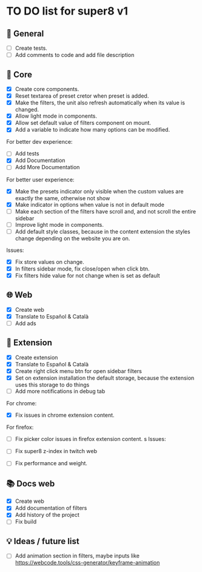 # TO DO list for **super8** v1

## 🌈 General

- [ ] Create tests.
- [ ] Add comments to code and add file description

## 🧰 Core

- [x] Create core components.
- [x] Reset textarea of preset cretor when preset is added.
- [x] Make the filters, the unit also refresh automatically when its value is changed.
- [x] Allow light mode in components.
- [x] Allow set default value of filters component on mount.
- [x] Add a variable to indicate how many options can be modified.

For better dev experience:

- [ ] Add tests
- [x] Add Documentation
- [ ] Add More Documentation

For better user experience:

- [x] Make the presets indicator only visible when the custom values are exactly the same, otherwise not show
- [x] Make indicator in options when value is not in default mode
- [ ] Make each section of the filters have scroll and, and not scroll the entire sidebar
- [ ] Improve light mode in components.
- [ ] Add default style classes, because in the content extension the styles change depending on the website you are on.

Issues:

- [x] Fix store values on change.
- [x] In filters sidebar mode, fix close/open when click btn.
- [x] Fix filters hide value for not change when is set as default

## 🌐 Web

- [x] Create web
- [x] Translate to Español & Català
- [ ] Add ads

## 🧩 Extension

- [x] Create extension
- [x] Translate to Español & Català
- [x] Create right click menu btn for open sidebar filters
- [x] Set on extension installation the default storage, because the extension uses this storage to do things
- [ ] Add more notifications in debug tab

For chrome:

- [x] Fix issues in chrome extension content.

For firefox:

- [ ] Fix picker color issues in firefox extension content.
s
Issues:

- [ ] Fix super8 z-index in twitch web
- [ ] Fix performance and weight.

## 📚 Docs web

- [x] Create web
- [x] Add documentation of filters
- [x] Add history of the project
- [ ] Fix build

## 💡 Ideas / future list

- [ ] Add animation section in filters, maybe inputs like <https://webcode.tools/css-generator/keyframe-animation>
